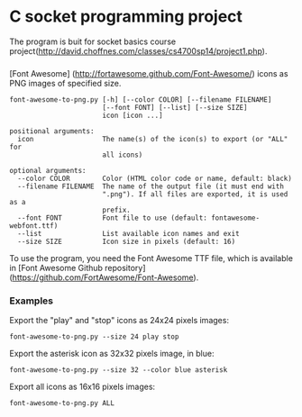 
# C socket programming project

The program is buit for socket basics course project(http://david.choffnes.com/classes/cs4700sp14/project1.php).
### 

[Font Awesome] (http://fortawesome.github.com/Font-Awesome/) icons as PNG images
of specified size.



    font-awesome-to-png.py [-h] [--color COLOR] [--filename FILENAME]
                           [--font FONT] [--list] [--size SIZE]
                           icon [icon ...]

    positional arguments:
      icon                 The name(s) of the icon(s) to export (or "ALL" for
                           all icons)

    optional arguments:
      --color COLOR        Color (HTML color code or name, default: black)
      --filename FILENAME  The name of the output file (it must end with
                           ".png"). If all files are exported, it is used as a
                           prefix.
      --font FONT          Font file to use (default: fontawesome-webfont.ttf)
      --list               List available icon names and exit
      --size SIZE          Icon size in pixels (default: 16)

To use the program, you need the Font Awesome TTF file, which is available in
[Font Awesome Github repository] (https://github.com/FortAwesome/Font-Awesome).

### Examples

Export the "play" and "stop" icons as 24x24 pixels images:

    font-awesome-to-png.py --size 24 play stop

Export the asterisk icon as 32x32 pixels image, in blue:

    font-awesome-to-png.py --size 32 --color blue asterisk

Export all icons as 16x16 pixels images:

    font-awesome-to-png.py ALL
